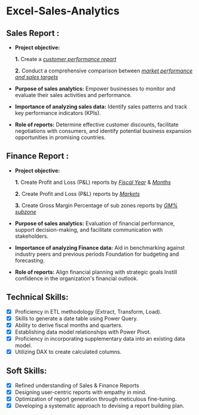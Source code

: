 # Excel-Sales-Analytics

## Sales Report :


- **Project objective:** 

    **1.** Create a _[customer performance report](https://github.com/NVishnunath/Excel-Sales-Analytics/blob/master/Customer_net_sales_performance.pdf)_ 

    **2.** Conduct a comprehensive comparison between _[market performance and sales targets](https://github.com/NVishnunath/Excel-Sales-Analytics/blob/master/Market_performance_Vs_target.pdf)_

- **Purpose of sales analytics:** Empower businesses to monitor and evaluate their sales activities and performance.

- **Importance of analyzing sales data:** Identify sales patterns and track key performance indicators (KPIs).

- **Role of reports:** Determine effective customer discounts, facilitate negotiations with consumers, and identify potential business expansion opportunities in promising countries.


## Finance Report :

- **Project objective:** 

   **1.** Create Profit and Loss (P&L) reports by _[Fiscal Year](https://github.com/NVishnunath/Excel-Sales-Analytics/blob/master/P%26L_by_fisical_year.pdf)_ & _[Months](https://github.com/NVishnunath/Excel-Sales-Analytics/blob/master/P%26L_by_Quarters.pdf)_ 

   **2.** Create Profit and Loss (P&L) reports by _[Markets](https://github.com/NVishnunath/Excel-Sales-Analytics/blob/master/P%26L_by_markets.pdf)_

   **3.** Create Gross Margin Percentage of sub zones reports by _[GM% subzone](https://github.com/NVishnunath/Excel-Sales-Analytics/blob/master/Gross_Margin%25_by_quarters_sub_zone.pdf)_
  

- **Purpose of sales analytics:** Evaluation of financial performance, support decision-making, and facilitate communication with stakeholders.

- **Importance of analyzing Finance data:** Aid in benchmarking against industry peers and previous periods Foundation for budgeting and forecasting.

- **Role of reports:** Align financial planning with strategic goals Instill confidence in the organization's financial outlook.


## Technical Skills:
- [x]	Proficiency in ETL methodology (Extract, Transform, Load).
- [x]	Skills to generate a date table using Power Query.
- [x]	Ability to derive fiscal months and quarters.
- [x]	Establishing data model relationships with Power Pivot.
- [x]	Proficiency in incorporating supplementary data into an existing data model.
- [x]	Utilizing DAX to create calculated columns.

## Soft Skills:
- [x]	Refined understanding of Sales & Finance Reports
- [x]	Designing user-centric reports with empathy in mind.
- [x]	Optimization of report generation through meticulous fine-tuning.
- [x]	Developing a systematic approach to devising a report building plan.
